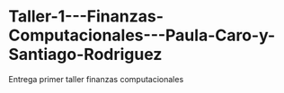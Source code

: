 # Taller-1---Finanzas-Computacionales---Paula-Caro-y-Santiago-Rodriguez
Entrega primer taller finanzas computacionales 
